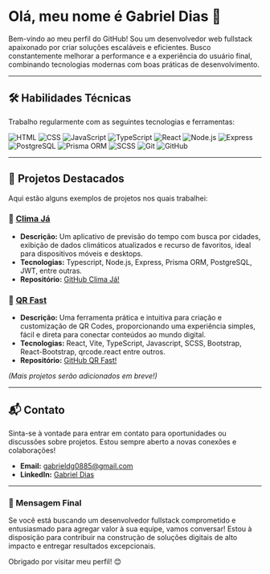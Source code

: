 # Olá, meu nome é Gabriel Dias 👋

Bem-vindo ao meu perfil do GitHub! Sou um desenvolvedor web fullstack apaixonado por criar soluções escaláveis e eficientes. Busco constantemente melhorar a performance e a experiência do usuário final, combinando tecnologias modernas com boas práticas de desenvolvimento.

---

## 🛠️ Habilidades Técnicas

Trabalho regularmente com as seguintes tecnologias e ferramentas:

![HTML](https://img.shields.io/badge/HTML-E34F26?style=for-the-badge&logo=html5&logoColor=white)
![CSS](https://img.shields.io/badge/CSS-1572B6?style=for-the-badge&logo=css3&logoColor=white)
![JavaScript](https://img.shields.io/badge/JavaScript-F7DF1E?style=for-the-badge&logo=javascript&logoColor=black)
![TypeScript](https://img.shields.io/badge/TypeScript-007ACC?style=for-the-badge&logo=typescript&logoColor=white)
![React](https://img.shields.io/badge/React-61DAFB?style=for-the-badge&logo=react&logoColor=black)
![Node.js](https://img.shields.io/badge/Node.js-339933?style=for-the-badge&logo=nodedotjs&logoColor=white)
![Express](https://img.shields.io/badge/Express.js-000000?style=for-the-badge&logo=express&logoColor=white)
![PostgreSQL](https://img.shields.io/badge/PostgreSQL-4169E1?style=for-the-badge&logo=postgresql&logoColor=white)
![Prisma ORM](https://img.shields.io/badge/Prisma-2D3748?style=for-the-badge&logo=prisma&logoColor=white)
![SCSS](https://img.shields.io/badge/SCSS-CC6699?style=for-the-badge&logo=sass&logoColor=white)
![Git](https://img.shields.io/badge/Git-F05032?style=for-the-badge&logo=git&logoColor=white)
![GitHub](https://img.shields.io/badge/GitHub-181717?style=for-the-badge&logo=github&logoColor=white)

---

## 🌟 Projetos Destacados

Aqui estão alguns exemplos de projetos nos quais trabalhei:

### 📌 [Clima Já](https://climaja.onrender.com)
- **Descrição:** Um aplicativo de previsão do tempo com busca por cidades, exibição de dados climáticos atualizados e recurso de favoritos, ideal para dispositivos móveis e desktops.
- **Tecnologias:** Typescript, Node.js, Express, Prisma ORM, PostgreSQL, JWT, entre outras.
- **Repositório:** [GitHub Clima Já!](https://github.com/Gab0885/climaja)

### 📌 [QR Fast](https://qrfast.vercel.app)
- **Descrição:** Uma ferramenta prática e intuitiva para criação e customização de QR Codes, proporcionando uma experiência simples, fácil e direta para conectar conteúdos ao mundo digital.
- **Tecnologias:** React, Vite, TypeScript, Javascript, SCSS, Bootstrap, React-Bootstrap, qrcode.react entre outros.
- **Repositório:** [GitHub QR Fast!](https://github.com/Gab0885/qr-fast)

*(Mais projetos serão adicionados em breve!)*

---

## 📬 Contato

Sinta-se à vontade para entrar em contato para oportunidades ou discussões sobre projetos. Estou sempre aberto a novas conexões e colaborações!

- **Email:** gabrieldg0885@gmail.com
- **LinkedIn:** [Gabriel Dias](https://www.linkedin.com/in/GabrielDiasG/)

---

### 📢 Mensagem Final

Se você está buscando um desenvolvedor fullstack comprometido e entusiasmado para agregar valor à sua equipe, vamos conversar! Estou à disposição para contribuir na construção de soluções digitais de alto impacto e entregar resultados excepcionais.

Obrigado por visitar meu perfil! 😊
